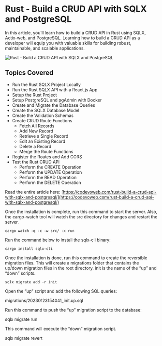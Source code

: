 # Rust - Build a CRUD API with SQLX and PostgreSQL

In this article, you'll learn how to build a CRUD API in Rust using SQLX, Actix-web, and PostgreSQL. Learning how to build a CRUD API as a developer will equip you with valuable skills for building robust, maintainable, and scalable applications.

![Rust - Build a CRUD API with SQLX and PostgreSQL](https://codevoweb.com/wp-content/uploads/2023/01/Rust-Build-a-CRUD-API-with-SQLX-and-PostgreSQL.webp)

## Topics Covered

- Run the Rust SQLX Project Locally
- Run the Rust SQLX API with a React.js App
- Setup the Rust Project
- Setup PostgreSQL and pgAdmin with Docker
- Create and Migrate the Database Queries
- Create the SQLX Database Model
- Create the Validation Schemas
- Create CRUD Route Functions
    - Fetch All Records
    - Add New Record
    - Retrieve a Single Record
    - Edit an Existing Record
    - Delete a Record
    - Merge the Route Functions
- Register the Routes and Add CORS
- Test the Rust CRUD API
    - Perform the CREATE Operation
    - Perform the UPDATE Operation
    - Perform the READ Operation
    - Perform the DELETE Operation


Read the entire article here: [https://codevoweb.com/rust-build-a-crud-api-with-sqlx-and-postgresql/](https://codevoweb.com/rust-build-a-crud-api-with-sqlx-and-postgresql/)

Once the installation is complete, run this command to start the server. Also, the cargo-watch tool will watch the src directory for changes and restart the server.

``` 
cargo watch -q -c -w src/ -x run
```

Run the command below to install the sqlx-cli binary:

```shell
cargo install sqlx-cli
```


Once the installation is done, run this command to create the reversible migration files. 
This will create a migrations folder that contains the up/down migration files in the root
directory. init is the name of the “up” and “down” scripts.

```shell
sqlx migrate add -r init
```



Open the “up” script and add the following SQL queries:

migrations/20230123154041_init.up.sql

Run this command to push the “up” migration script to the database:

sqlx migrate run


This command will execute the “down” migration script.

sqlx migrate revert

